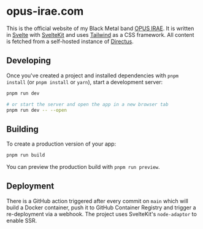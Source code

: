 # opus-irae.com

This is the official website of my Black Metal band [OPUS IRAE](https://opus-irae.com). It is written
in [Svelte](https://svelte.dev/) with [SvelteKit](https://kit.svelte.dev/) and uses [Tailwind](https://tailwindcss.com/)
as a CSS framework. All content is fetched from a self-hosted instance of [Directus](https://directus.io/).

## Developing

Once you've created a project and installed dependencies with `pnpm install` (or `pnpm install` or `yarn`), start a
development server:

```bash
pnpm run dev

# or start the server and open the app in a new browser tab
pnpm run dev -- --open
```

## Building

To create a production version of your app:

```bash
pnpm run build
```

You can preview the production build with `pnpm run preview`.

## Deployment

There is a GitHub action triggered after every commit on `main` which will build a Docker container, push it to GitHub
Container Registry and trigger a re-deployment via a webhook. The project uses SvelteKit's `node-adaptor` to enable SSR. 
